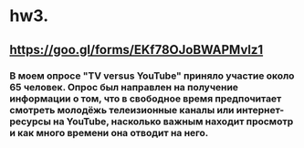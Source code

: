 # hw3.
## https://goo.gl/forms/EKf78OJoBWAPMvlz1
### В моем опросе "TV versus YouTube" приняло участие около 65 человек. Опрос был направлен на получение информации о том, что в свободное время предпочитает смотреть молодёжь телеизионные каналы или интернет-ресурсы на YouTube, насколько важным находит просмотр и как много времени она отводит на него.
